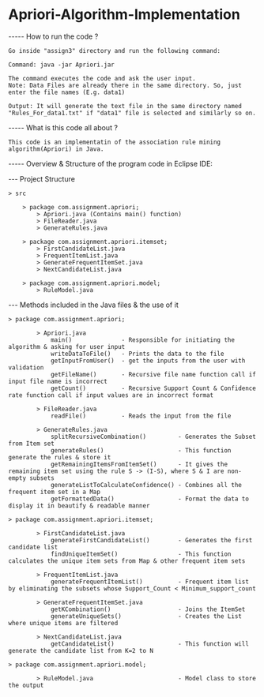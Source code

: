 # Apriori-Algorithm-Implementation

----- How to run the code ?
	
	Go inside "assign3" directory and run the following command:

	Command: java -jar Apriori.jar

	The command executes the code and ask the user input.
	Note: Data Files are already there in the same directory. So, just enter the file names (E.g. data1)

	Output: It will generate the text file in the same directory named "Rules_For_data1.txt" if "data1" file is selected and similarly so on.

----- What is this code all about ?
 
	This code is an implementatin of the association rule mining
	algorithm(Apriori) in Java.

----- Overview & Structure of the program code in Eclipse IDE:

--- Project Structure

	> src

		> package com.assignment.apriori;
			> Apriori.java (Contains main() function)
			> FileReader.java
			> GenerateRules.java

		> package com.assignment.apriori.itemset;
			> FirstCandidateList.java
			> FrequentItemList.java
			> GenerateFrequentItemSet.java
			> NextCandidateList.java

		> package com.assignment.apriori.model;
			> RuleModel.java

--- Methods included in the Java files & the use of it
	
	> package com.assignment.apriori;

			> Apriori.java
				main() 				- Responsible for initiating the algorithm & asking for user input
				writeDataToFile() 	- Prints the data to the file
				getInputFromUser() 	- get the inputs from the user with validation
				getFileName() 		- Recursive file name function call if input file name is incorrect
				getCount() 			- Recursive Support Count & Confidence rate function call if input values are in incorrect format

			> FileReader.java
				readFile() 			- Reads the input from the file

			> GenerateRules.java
				splitRecursiveCombination()			- Generates the Subset from Item set
				generateRules()						- This function generate the rules & store it
				getRemainingItemsFromItemSet()		- It gives the remaining item set using the rule S -> (I-S), where S & I are non-empty subsets
				generateListToCalculateConfidence() - Combines all the frequent item set in a Map
				getFormattedData()					- Format the data to display it in beautify & readable manner

	> package com.assignment.apriori.itemset;

			> FirstCandidateList.java
				generateFirstCandidateList()		- Generates the first candidate list
				findUniqueItemSet()					- This function calculates the unique item sets from Map & other frequent item sets

			> FrequentItemList.java
				generateFrequentItemList() 			- Frequent item list by eliminating the subsets whose Support_Count < Minimum_support_count

			> GenerateFrequentItemSet.java
				getKCombination()					- Joins the ItemSet
				generateUniqueSets()				- Creates the List where unique items are filtered

			> NextCandidateList.java
				getCandidateList()					- This function will generate the candidate list from K=2 to N

	> package com.assignment.apriori.model;

			> RuleModel.java 						- Model class to store the output
